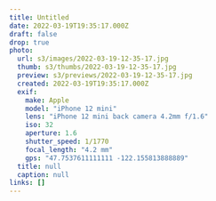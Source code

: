 ```yaml
---
title: Untitled
date: 2022-03-19T19:35:17.000Z
draft: false
drop: true
photo:
  url: s3/images/2022-03-19-12-35-17.jpg
  thumb: s3/thumbs/2022-03-19-12-35-17.jpg
  preview: s3/previews/2022-03-19-12-35-17.jpg
  created: 2022-03-19T19:35:17.000Z
  exif:
    make: Apple
    model: "iPhone 12 mini"
    lens: "iPhone 12 mini back camera 4.2mm f/1.6"
    iso: 32
    aperture: 1.6
    shutter_speed: 1/1770
    focal_length: "4.2 mm"
    gps: "47.7537611111111 -122.155813888889"
  title: null
  caption: null
links: []
---
```

